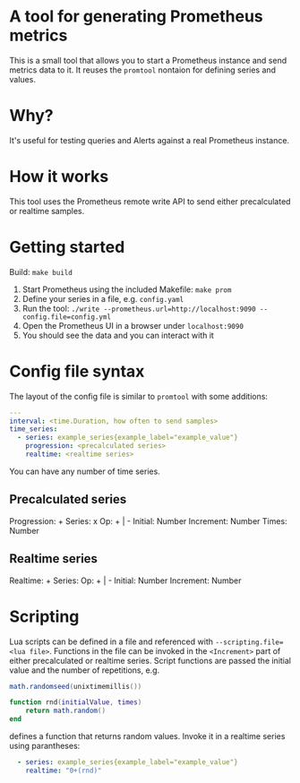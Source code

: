 A tool for generating Prometheus metrics
========================================

This is a small tool that allows you to start a Prometheus instance and send metrics data to it.
It reuses the `promtool` nontaion for defining series and values.

Why?
====

It's useful for testing queries and Alerts against a real Prometheus instance.

How it works
============

This tool uses the Prometheus remote write API to send either precalculated or realtime samples.

Getting started
===============

Build: `make build`

1. Start Prometheus using the included Makefile: `make prom`
2. Define your series in a file, e.g. `config.yaml`
3. Run the tool: `./write --prometheus.url=http://localhost:9090 --config.file=config.yml`
4. Open the Prometheus UI in a browser under `localhost:9090`
5. You should see the data and you can interact with it

Config file syntax
==================

The layout of the config file is similar to `promtool` with some additions:

```yaml
---
interval: <time.Duration, how often to send samples>
time_series:
  - series: example_series{example_label="example_value"}
    progression: <precalculated series>
    realtime: <realtime series>
```

You can have any number of time series.

Precalculated series
--------------------

Progression: <Series>+
Series: <Initial><Op><Increment>x<Times>
Op: + | -
Initial: Number
Increment: Number
Times: Number

Realtime series
---------------

Realtime: <Series>+
Series: <Initial><Op><Increment>
Op: + | -
Initial: Number
Increment: Number

Scripting
=========

Lua scripts can be defined in a file and referenced with `--scripting.file=<lua file>`.
Functions in the file can be invoked in the `<Increment>` part of either precalculated or realtime series.
Script functions are passed the initial value and the number of repetitions, e.g.

```lua
math.randomseed(unixtimemillis())

function rnd(initialValue, times)
    return math.random()
end
```

defines a function that returns random values. Invoke it in a realtime series using parantheses:

```yaml
  - series: example_series{example_label="example_value"}
    realtime: "0+(rnd)"
```